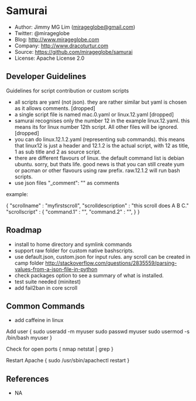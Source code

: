 Samurai
================================================

- Author: Jimmy MG Lim (mirageglobe@gmail.com)
- Twitter: @mirageglobe
- Blog: http://www.mirageglobe.com
- Company: http://www.dracoturtur.com
- Source: https://github.com/mirageglobe/samurai
- License: Apache License 2.0


Developer Guidelines
-----------------------------

Guidelines for script contribution or custom scripts

- all scripts are yaml (not json). they are rather similar but yaml is chosen as it allows comments. [dropped]
- a single script file is named mac.0.yaml or linux.12.yaml [dropped]
- samurai recognises only the number 12 in the example linux.12.yaml. this means its for linux number 12th script. All other files will be ignored. [dropped]
- you can do linux.12.1.2.yaml (representing sub commands). this means that linux12 is just a header and 12.1.2 is the actual script, with 12 as title, 1 as sub title and 2 as source script.
- there are different flavours of linux. the default command list is debian ubuntu. sorry, but thats life. good news is that you can still create yum or pacman or other flavours using raw prefix. raw.12.1.2 will run bash scripts.
- use json files "\_comment": "" as comments

example:

{
  "scrollname" : "myfirstscroll",
  "scrolldescription" : "this scroll does A B C."
  "scrollscript" :
  {
    "command.1" : "",
    "command.2" : "",
  }
}


Roadmap
-----------------------------

- install to home directory and symlink commands
- support raw folder for custom native bashscripts.
- use default.json, custom.json for input rules. any scroll can be created in camp folder http://stackoverflow.com/questions/2835559/parsing-values-from-a-json-file-in-python
- check packages option to see a summary of what is installed.
- test suite needed (minitest)
- add fail2ban in core scroll

Common Commands
-----------------------------
- add caffeine in linux

Add user {
  sudo useradd -m myuser
  sudo passwd myuser
  sudo usermod -s /bin/bash myuser
}

Check for open ports {
  nmap
  netstat | grep
}

Restart Apache {
  sudo /usr/sbin/apachectl restart
}

References
-----------------------------

- NA
